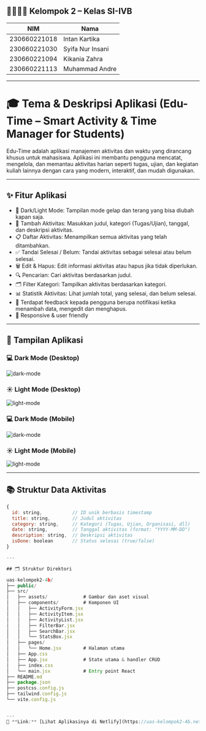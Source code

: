 ## 👨‍👩‍👧‍👦 Kelompok 2 – Kelas SI-IVB

| NIM           | Nama               |
|---------------|--------------------|
| 230660221018  | Intan Kartika      |
| 230660221030  | Syifa Nur Insani   |
| 230660221094  | Kikania Zahra      |
| 230660221113  | Muhammad Andre     |

---  

# 🎓 Tema & Deskripsi Aplikasi (Edu-Time – Smart Activity & Time Manager for Students)

Edu-Time adalah aplikasi manajemen aktivitas dan waktu yang dirancang khusus untuk mahasiswa. Aplikasi ini membantu pengguna mencatat, mengelola, dan memantau aktivitas harian seperti tugas, ujian, dan kegiatan kuliah lainnya dengan cara yang modern, interaktif, dan mudah digunakan.  

---  

## ✨ Fitur Aplikasi

- 🌙 Dark/Light Mode: Tampilan mode gelap dan terang yang bisa diubah kapan saja.
- 🎯 Tambah Aktivitas: Masukkan judul, kategori (Tugas/Ujian), tanggal, dan deskripsi aktivitas.
- 📋 Daftar Aktivitas: Menampilkan semua aktivitas yang telah ditambahkan.
- ✅ Tandai Selesai / Belum: Tandai aktivitas sebagai selesai atau belum selesai.
- 🗑️ Edit & Hapus: Edit informasi aktivitas atau hapus jika tidak diperlukan.
- 🔍 Pencarian: Cari aktivitas berdasarkan judul.
- 🗂️ Filter Kategori: Tampilkan aktivitas berdasarkan kategori.
- 📊 Statistik Aktivitas: Lihat jumlah total, yang selesai, dan belum selesai.
- 💾 Terdapat feedback kepada pengguna berupa notifikasi ketika menambah data, mengedit dan menghapus.
- 📱 Responsive & user friendly  

---  


## 📸 Tampilan Aplikasi

### 💻 Dark Mode (Desktop) 
![dark-mode](./src/assets/tampilan-dark.png)

### ☀️ Light Mode (Desktop) 
![light-mode](./src/assets/tampilan-light.png)  

### 💻 Dark Mode (Mobile) 
![dark-mode](./src/assets/tampilan-dark-mobile.jpg)  

### ☀️ Light Mode (Mobile) 
![light-mode](./src/assets/tampilan-light-mobile.jpg)  

---

## 📚 Struktur Data Aktivitas

```js
{
  id: string,           // ID unik berbasis timestamp
  title: string,        // Judul aktivitas
  category: string,     // Kategori (Tugas, Ujian, Organisasi, dll)
  date: string,         // Tanggal aktivitas (format: "YYYY-MM-DD")
  description: string,  // Deskripsi aktivitas
  isDone: boolean       // Status selesai (true/false)
}

---  

## 🗂️ Struktur Direktori 

uas-kelompok2-4b/
├── public/
├── src/
│   ├── assets/             # Gambar dan aset visual
│   ├── components/         # Komponen UI
│   │   ├── ActivityForm.jsx
│   │   ├── ActivityItem.jsx
│   │   ├── ActivityList.jsx
│   │   ├── FilterBar.jsx
│   │   ├── SearchBar.jsx
│   │   └── StatsBox.jsx
│   ├── pages/
│   │   └── Home.jsx        # Halaman utama
│   ├── App.css
│   ├── App.jsx             # State utama & handler CRUD
│   ├── index.css
│   └── main.jsx            # Entry point React
├── README.md
├── package.json
├── postcss.config.js
├── tailwind.config.js
└── vite.config.js


---  
🔗 **Link:** [Lihat Aplikasinya di Netlify](https://uas-kelompok2-4b.netlify.app)
